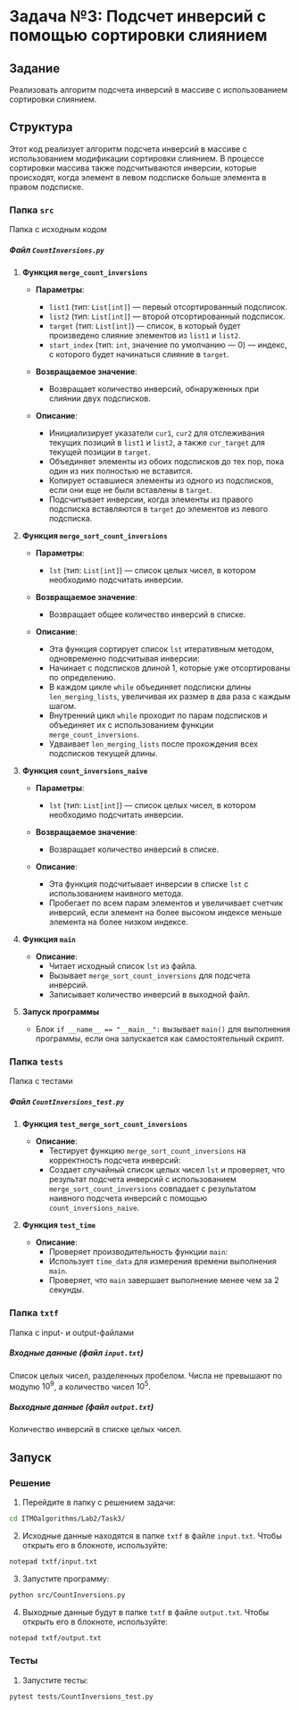# Задача №3: Подсчет инверсий с помощью сортировки слиянием

## Задание
Реализовать алгоритм подсчета инверсий в массиве с использованием сортировки слиянием.

## Структура
Этот код реализует алгоритм подсчета инверсий в массиве с использованием модификации сортировки слиянием. В процессе сортировки массива также подсчитываются инверсии, которые происходят, когда элемент в левом подсписке больше элемента в правом подсписке.

### Папка `src`
Папка с исходным кодом

##### Файл `CountInversions.py`

1. **Функция `merge_count_inversions`**

   - **Параметры**:
     - `list1` (тип: `List[int]`) — первый отсортированный подсписок.
     - `list2` (тип: `List[int]`) — второй отсортированный подсписок.
     - `target` (тип: `List[int]`) — список, в который будет произведено слияние элементов из `list1` и `list2`.
     - `start_index` (тип: `int`, значение по умолчанию — 0) — индекс, с которого будет начинаться слияние в `target`.

   - **Возвращаемое значение**:
     - Возвращает количество инверсий, обнаруженных при слиянии двух подсписков.

   - **Описание**:
     - Инициализирует указатели `cur1`, `cur2` для отслеживания текущих позиций в `list1` и `list2`, а также `cur_target` для текущей позиции в `target`.
     - Объединяет элементы из обоих подсписков до тех пор, пока один из них полностью не вставится.
     - Копирует оставшиеся элементы из одного из подсписков, если они еще не были вставлены в `target`.
     - Подсчитывает инверсии, когда элементы из правого подсписка вставляются в `target` до элементов из левого подсписка.

2. **Функция `merge_sort_count_inversions`**

   - **Параметры**:
     - `lst` (тип: `List[int]`) — список целых чисел, в котором необходимо подсчитать инверсии.

   - **Возвращаемое значение**:
     - Возвращает общее количество инверсий в списке.

   - **Описание**:
     - Эта функция сортирует список `lst` итеративным методом, одновременно подсчитывая инверсии:
     - Начинает с подсписков длиной 1, которые уже отсортированы по определению.
     - В каждом цикле `while` объединяет подсписки длины `len_merging_lists`, увеличивая их размер в два раза с каждым шагом.
     - Внутренний цикл `while` проходит по парам подсписков и объединяет их с использованием функции `merge_count_inversions`.
     - Удваивает `len_merging_lists` после прохождения всех подсписков текущей длины.

3. **Функция `count_inversions_naive`**

   - **Параметры**:
     - `lst` (тип: `List[int]`) — список целых чисел, в котором необходимо подсчитать инверсии.

   - **Возвращаемое значение**:
     - Возвращает количество инверсий в списке.

   - **Описание**:
     - Эта функция подсчитывает инверсии в списке `lst` с использованием наивного метода.
     - Пробегает по всем парам элементов и увеличивает счетчик инверсий, если элемент на более высоком индексе меньше элемента на более низком индексе.

4. **Функция `main`**

   - **Описание**:
     - Читает исходный список `lst` из файла.
     - Вызывает `merge_sort_count_inversions` для подсчета инверсий.
     - Записывает количество инверсий в выходной файл.

5. **Запуск программы**
   - Блок `if __name__ == "__main__":` вызывает `main()` для выполнения программы, если она запускается как самостоятельный скрипт.

### Папка `tests`
Папка с тестами

##### Файл `CountInversions_test.py`

1. **Функция `test_merge_sort_count_inversions`**

   - **Описание**:
     - Тестирует функцию `merge_sort_count_inversions` на корректность подсчета инверсий:
     - Создает случайный список целых чисел `lst` и проверяет, что результат подсчета инверсий с использованием `merge_sort_count_inversions` совпадает с результатом наивного подсчета инверсий с помощью `count_inversions_naive`.

2. **Функция `test_time`**

   - **Описание**:
     - Проверяет производительность функции `main`:
     - Использует `time_data` для измерения времени выполнения `main`.
     - Проверяет, что `main` завершает выполнение менее чем за 2 секунды.

### Папка `txtf`
Папка с input- и output-файлами

##### Входные данные (файл `input.txt`)
Список целых чисел, разделенных пробелом. Числа не превышают по модулю $10^9$, а количество чисел $10^5$.

##### Выходные данные (файл `output.txt`)
Количество инверсий в списке целых чисел.

## Запуск

### Решение
1. Перейдите в папку с решением задачи:
```bash
cd ITMOalgorithms/Lab2/Task3/
```
2. Исходные данные находятся в папке `txtf` в файле `input.txt`. Чтобы открыть его в блокноте, используйте:
```bash
notepad txtf/input.txt
```
3. Запустите программу:
```bash
python src/CountInversions.py
```
4. Выходные данные будут в папке `txtf` в файле `output.txt`. Чтобы открыть его в блокноте, используйте:
```bash
notepad txtf/output.txt
```

### Тесты
1. Запустите тесты:
```bash
pytest tests/CountInversions_test.py
```